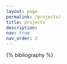 ```yaml
---
layout: page
permalink: /projects/
title: projects
description:
nav: true
nav_order: 2
---
```


<!-- _pages/publications.md -->

<!-- Bibsearch Feature -->

<!-- % include bib_search.liquid %} -->

<div class="publications">

{% bibliography %}

</div>
